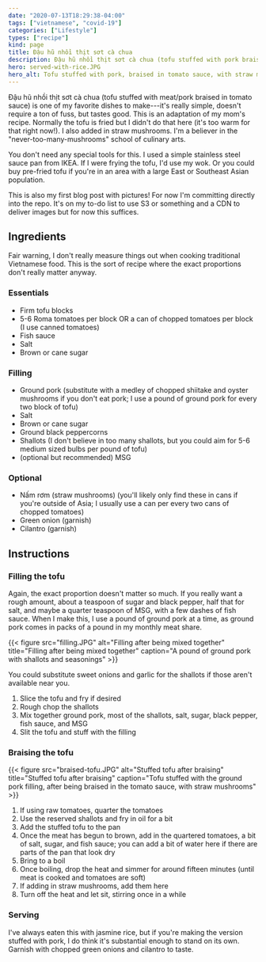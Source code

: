 ```yaml
---
date: "2020-07-13T18:29:38-04:00"
tags: ["vietnamese", "covid-19"]
categories: ["Lifestyle"]
types: ["recipe"]
kind: page
title: Đậu hũ nhồi thịt sơt cà chua
description: Đậu hũ nhồi thịt sơt cà chua (tofu stuffed with pork braised in tomato sauce) is a classic Vietnamese dish with lots of family variation. This is my own adaptation of my mom's recipe.
hero: served-with-rice.JPG
hero_alt: Tofu stuffed with pork, braised in tomato sauce, with straw mushrooms, jasmine rice, cilantro, and green onion
---
```


Đậu hũ nhồi thịt sơt cà chua (tofu stuffed with meat/pork braised in tomato sauce) is one of my favorite dishes to make---it's really simple, doesn't require a ton of fuss, but tastes good. This is an adaptation of my mom's recipe. Normally the tofu is fried but I didn't do that here (it's too warm for that right now!). I also added in straw mushrooms. I'm a believer in the "never-too-many-mushrooms" school of culinary arts.

You don't need any special tools for this. I used a simple stainless steel sauce pan from IKEA. If I were frying the tofu, I'd use my wok. Or you could buy pre-fried tofu if you're in an area with a large East or Southeast Asian population.<!--more-->

This is also my first blog post with pictures! For now I'm committing directly into the repo. It's on my to-do list to use S3 or something and a CDN to deliver images but for now this suffices.

## Ingredients

Fair warning, I don't really measure things out when cooking traditional Vietnamese food. This is the sort of recipe where the exact proportions don't really matter anyway.

### Essentials

- Firm tofu blocks
- 5-6 Roma tomatoes per block OR a can of chopped tomatoes per block (I use canned tomatoes)
- Fish sauce
- Salt
- Brown or cane sugar

### Filling

- Ground pork (substitute with a medley of chopped shiitake and oyster mushrooms if you don't eat pork; I use a pound of ground pork for every two block of tofu)
- Salt
- Brown or cane sugar
- Ground black peppercorns
- Shallots (I don't believe in too many shallots, but you could aim for 5-6 medium sized bulbs per pound of tofu)
- (optional but recommended) MSG

### Optional

- Nấm rơm (straw mushrooms) (you'll likely only find these in cans if you're outside of Asia; I usually use a can per every two cans of chopped tomatoes)
- Green onion (garnish)
- Cilantro (garnish)

## Instructions

### Filling the tofu

Again, the exact proportion doesn't matter so much. If you really want a rough amount, about a teaspoon of sugar and black pepper, half that for salt, and maybe a quarter teaspoon of MSG, with a few dashes of fish sauce. When I make this, I use a pound of ground pork at a time, as ground pork comes in packs of a pound in my monthly meat share.

{{< figure src="filling.JPG" alt="Filling after being mixed together" title="Filling after being mixed together" caption="A pound of ground pork with shallots and seasonings" >}}

You could substitute sweet onions and garlic for the shallots if those aren't available near you.

1. Slice the tofu and fry if desired
2. Rough chop the shallots
3. Mix together ground pork, most of the shallots, salt, sugar, black pepper, fish sauce, and MSG
4. Slit the tofu and stuff with the filling

### Braising the tofu

{{< figure src="braised-tofu.JPG" alt="Stuffed tofu after braising" title="Stuffed tofu after braising" caption="Tofu stuffed with the ground pork filling, after being braised in the tomato sauce, with straw mushrooms" >}}

1. If using raw tomatoes, quarter the tomatoes
2. Use the reserved shallots and fry in oil for a bit
3. Add the stuffed tofu to the pan
4. Once the meat has begun to brown, add in the quartered tomatoes, a bit of salt, sugar, and fish sauce; you can add a bit of water here if there are parts of the pan that look dry
5. Bring to a boil
6. Once boiling, drop the heat and simmer for around fifteen minutes (until meat is cooked and tomatoes are soft)
7. If adding in straw mushrooms, add them here
8. Turn off the heat and let sit, stirring once in a while

### Serving

I've always eaten this with jasmine rice, but if you're making the version stuffed with pork, I do think it's substantial enough to stand on its own. Garnish with chopped green onions and cilantro to taste.
